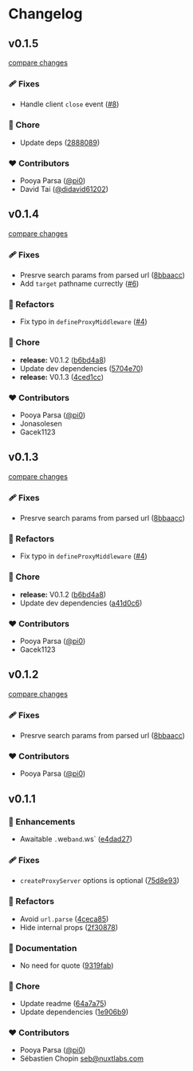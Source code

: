 # Changelog


## v0.1.5

[compare changes](https://github.com/unjs/httpxy/compare/v0.1.4...v0.1.5)

### 🩹 Fixes

- Handle client `close` event ([#8](https://github.com/unjs/httpxy/pull/8))

### 🏡 Chore

- Update deps ([2888089](https://github.com/unjs/httpxy/commit/2888089))

### ❤️ Contributors

- Pooya Parsa ([@pi0](http://github.com/pi0))
- David Tai ([@didavid61202](http://github.com/didavid61202))

## v0.1.4

[compare changes](https://github.com/unjs/httpxy/compare/v0.1.2...v0.1.4)

### 🩹 Fixes

- Presrve search params from parsed url ([8bbaacc](https://github.com/unjs/httpxy/commit/8bbaacc))
- Add `target` pathname currectly ([#6](https://github.com/unjs/httpxy/pull/6))

### 💅 Refactors

- Fix typo in `defineProxyMiddleware` ([#4](https://github.com/unjs/httpxy/pull/4))

### 🏡 Chore

- **release:** V0.1.2 ([b6bd4a8](https://github.com/unjs/httpxy/commit/b6bd4a8))
- Update dev dependencies ([5704e70](https://github.com/unjs/httpxy/commit/5704e70))
- **release:** V0.1.3 ([4ced1cc](https://github.com/unjs/httpxy/commit/4ced1cc))

### ❤️ Contributors

- Pooya Parsa ([@pi0](http://github.com/pi0))
- Jonasolesen 
- Gacek1123

## v0.1.3

[compare changes](https://github.com/unjs/httpxy/compare/v0.1.2...v0.1.3)

### 🩹 Fixes

- Presrve search params from parsed url ([8bbaacc](https://github.com/unjs/httpxy/commit/8bbaacc))

### 💅 Refactors

- Fix typo in `defineProxyMiddleware` ([#4](https://github.com/unjs/httpxy/pull/4))

### 🏡 Chore

- **release:** V0.1.2 ([b6bd4a8](https://github.com/unjs/httpxy/commit/b6bd4a8))
- Update dev dependencies ([a41d0c6](https://github.com/unjs/httpxy/commit/a41d0c6))

### ❤️ Contributors

- Pooya Parsa ([@pi0](http://github.com/pi0))
- Gacek1123

## v0.1.2

[compare changes](https://github.com/unjs/httpxy/compare/v0.1.1...v0.1.2)

### 🩹 Fixes

- Presrve search params from parsed url ([8bbaacc](https://github.com/unjs/httpxy/commit/8bbaacc))

### ❤️ Contributors

- Pooya Parsa ([@pi0](http://github.com/pi0))

## v0.1.1


### 🚀 Enhancements

- Awaitable `.`web` and `.ws` ([e4dad27](https://github.com/unjs/httpxy/commit/e4dad27))

### 🩹 Fixes

- `createProxyServer` options is optional ([75d8e93](https://github.com/unjs/httpxy/commit/75d8e93))

### 💅 Refactors

- Avoid `url.parse` ([4ceca85](https://github.com/unjs/httpxy/commit/4ceca85))
- Hide internal props ([2f30878](https://github.com/unjs/httpxy/commit/2f30878))

### 📖 Documentation

- No need for quote ([9319fab](https://github.com/unjs/httpxy/commit/9319fab))

### 🏡 Chore

- Update readme ([64a7a75](https://github.com/unjs/httpxy/commit/64a7a75))
- Update dependencies ([1e906b9](https://github.com/unjs/httpxy/commit/1e906b9))

### ❤️ Contributors

- Pooya Parsa ([@pi0](http://github.com/pi0))
- Sébastien Chopin <seb@nuxtlabs.com>

